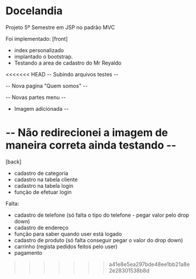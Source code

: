 ﻿# Docelandia

Projeto 5º Semestre em JSP no padrão MVC

Foi implementado:
[front]
- index personalizado
- implantado o bootstrap.
- Testando a area de cadastro do Mr Reyaldo

<<<<<<< HEAD
-- Subindo arquivos testes -- 

-- Nova pagina "Quem somos" --

-- Novas partes menu -- 

- Imagem adicionada --  

-- Não redirecionei a imagem de maneira correta ainda testando -- 
=======
[back]
- cadastro de categoria
- cadastro na tabela cliente
- cadastro na tabela login
- função de efetuar login

Falta:
- cadastro de telefone (só falta o tipo do telefone - pegar valor pelo drop down)
- cadastro de endereço
- função para saber quando user está logado
- cadastro de produto (só falta conseguir pegar o valor do drop down)
- carrinho (regista pedidos feitos pelo user)
- pagamento
>>>>>>> a41e8e5ea297bde48ee1bb21a8e2e28301538b8d

